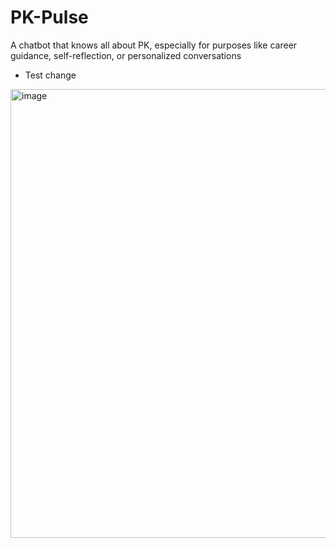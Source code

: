 # PK-Pulse
A chatbot that knows all about PK, especially for purposes like career guidance, self-reflection, or personalized conversations
- Test change
<img width="718" alt="image" src="https://github.com/user-attachments/assets/da5e5dda-5b41-4376-bd43-e09a3d9786e4" />
